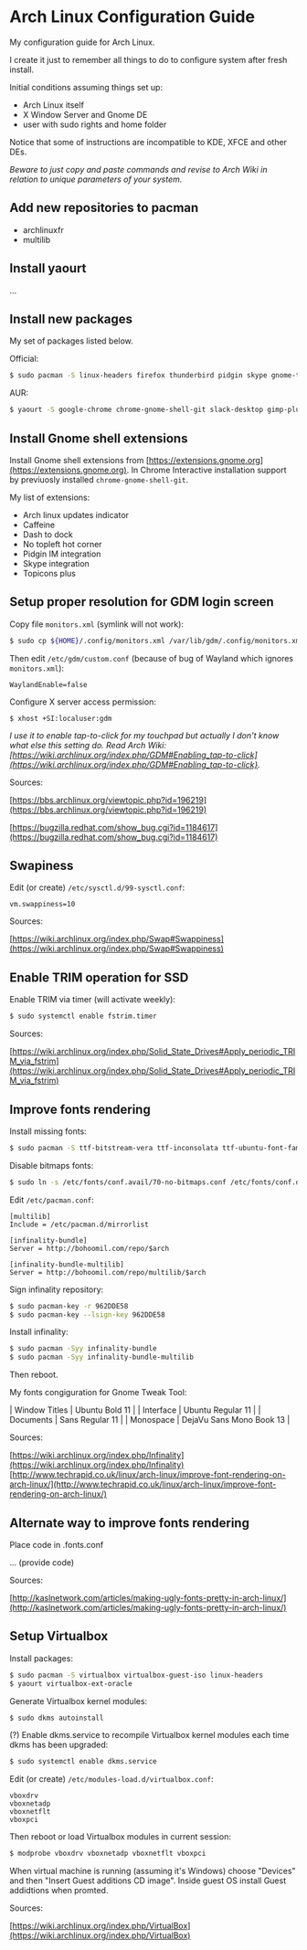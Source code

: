 # Arch Linux Configuration Guide

My configuration guide for Arch Linux.

I create it just to remember all things to do to configure system after fresh install.

Initial conditions assuming things set up:
- Arch Linux itself
- X Window Server and Gnome DE
- user with sudo rights and home folder

Notice that some of instructions are incompatible to KDE, XFCE and other DEs.

*Beware to just copy and paste commands and revise to Arch Wiki in relation to unique parameters of your system.*

## Add new repositories to pacman

- archlinuxfr
- multilib

## Install yaourt

...

## Install new packages

My set of packages listed below.

Official:

```bash
$ sudo pacman -S linux-headers firefox thunderbird pidgin skype gnome-tweak-tool dropbox nautilus-dropbox gimp sublime-text-dev vlc vim
```

AUR:

```bash
$ yaourt -S google-chrome chrome-gnome-shell-git slack-desktop gimp-plugin-saveforweb yandex-browser-beta
```

## Install Gnome shell extensions

Install Gnome shell extensions from [https://extensions.gnome.org](https://extensions.gnome.org). In Chrome Interactive installation support by previuosly installed `chrome-gnome-shell-git`.

My list of extensions:

- Arch linux updates indicator
- Caffeine
- Dash to dock
- No topleft hot corner
- Pidgin IM integration
- Skype integration
- Topicons plus

## Setup proper resolution for GDM login screen

Copy file `monitors.xml` (symlink will not work):

```bash
$ sudo cp ${HOME}/.config/monitors.xml /var/lib/gdm/.config/monitors.xml
```

Then edit `/etc/gdm/custom.conf` (because of bug of Wayland which ignores `monitors.xml`):

```
WaylandEnable=false
```

Configure X server access permission:

```
$ xhost +SI:localuser:gdm
```

*I use it to enable tap-to-click for my touchpad but actually I don't know what else this setting do. Read Arch Wiki: [https://wiki.archlinux.org/index.php/GDM#Enabling_tap-to-click](https://wiki.archlinux.org/index.php/GDM#Enabling_tap-to-click}.*

Sources:

[https://bbs.archlinux.org/viewtopic.php?id=196219](https://bbs.archlinux.org/viewtopic.php?id=196219)

[https://bugzilla.redhat.com/show_bug.cgi?id=1184617](https://bugzilla.redhat.com/show_bug.cgi?id=1184617)

## Swapiness

Edit (or create) `/etc/sysctl.d/99-sysctl.conf`:

```
vm.swappiness=10
```

Sources:

[https://wiki.archlinux.org/index.php/Swap#Swappiness](https://wiki.archlinux.org/index.php/Swap#Swappiness)

## Enable TRIM operation for SSD

Enable TRIM via timer (will activate weekly):

```bash
$ sudo systemctl enable fstrim.timer
```

Sources:

[https://wiki.archlinux.org/index.php/Solid_State_Drives#Apply_periodic_TRIM_via_fstrim](https://wiki.archlinux.org/index.php/Solid_State_Drives#Apply_periodic_TRIM_via_fstrim)

## Improve fonts rendering

Install missing fonts:

```bash
$ sudo pacman -S ttf-bitstream-vera ttf-inconsolata ttf-ubuntu-font-family ttf-dejavu ttf-freefont ttf-linux-libertine ttf-liberation
```

Disable bitmaps fonts:

```bash
$ sudo ln -s /etc/fonts/conf.avail/70-no-bitmaps.conf /etc/fonts/conf.d
```

Edit `/etc/pacman.conf`:

```
[multilib] 
Include = /etc/pacman.d/mirrorlist

[infinality-bundle]
Server = http://bohoomil.com/repo/$arch

[infinality-bundle-multilib]
Server = http://bohoomil.com/repo/multilib/$arch
```

Sign infinality repository:

```bash
$ sudo pacman-key -r 962DDE58
$ sudo pacman-key --lsign-key 962DDE58
```

Install infinality:

```bash
$ sudo pacman -Syy infinality-bundle
$ sudo pacman -Syy infinality-bundle-multilib
```

Then reboot.

My fonts congiguration for Gnome Tweak Tool:


| Window Titles | Ubuntu Bold 11           |
| Interface     | Ubuntu Regular 11        |
| Documents     | Sans Regular 11          |
| Monospace     | DejaVu Sans Mono Book 13 |

Sources:

[https://wiki.archlinux.org/index.php/Infinality](https://wiki.archlinux.org/index.php/Infinality)
[http://www.techrapid.co.uk/linux/arch-linux/improve-font-rendering-on-arch-linux/](http://www.techrapid.co.uk/linux/arch-linux/improve-font-rendering-on-arch-linux/)

## Alternate way to improve fonts rendering

Place code in .fonts.conf

... (provide code)

Sources:

[http://kaslnetwork.com/articles/making-ugly-fonts-pretty-in-arch-linux/](http://kaslnetwork.com/articles/making-ugly-fonts-pretty-in-arch-linux/)

## Setup Virtualbox

Install packages:

```bash
$ sudo pacman -S virtualbox virtualbox-guest-iso linux-headers
$ yaourt virtualbox-ext-oracle
```

Generate Virtualbox kernel modules:
```bash
$ sudo dkms autoinstall
```

(?) Enable dkms.service to recompile Virtualbox kernel modules each time dkms has been upgraded:
```bash
$ sudo systemctl enable dkms.service
```

Edit (or create) `/etc/modules-load.d/virtualbox.conf`:

```
vboxdrv
vboxnetadp
vboxnetflt
vboxpci
```

Then reboot or load Virtualbox modules in current session:
```bash
$ modprobe vboxdrv vboxnetadp vboxnetflt vboxpci
```

When virtual machine is running (assuming it's Windows) choose "Devices" and then "Insert Guest additions CD image". Inside guest OS install Guest addidtions when promted.

Sources:

[https://wiki.archlinux.org/index.php/VirtualBox](https://wiki.archlinux.org/index.php/VirtualBox)

